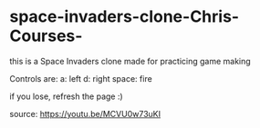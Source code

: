 # space-invaders-clone-Chris-Courses-

this is a Space Invaders clone made for practicing game making

Controls are:
a: left
d: right
space: fire

if you lose, refresh the page :)

source: https://youtu.be/MCVU0w73uKI
